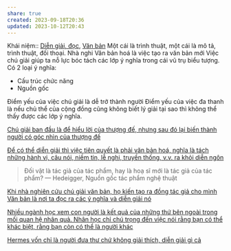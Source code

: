 ```yaml
---
share: true
created: 2023-09-18T20:36
updated: 2023-10-12T20:43
---
```

Khái niệm:: [Diễn giải, đọc](Di%E1%BB%85n%20gi%E1%BA%A3i,%20%C4%91%E1%BB%8Dc.md#), [Văn bản](V%C4%83n%20b%E1%BA%A3n.md#)
Một cái là trình thuật, một cái là mô tả, trình thuật, đối thoại. Nhà nghi
Văn bản hoá là việc tạo ra văn bản mới
Việc chú giải giúp ta nỗ lực bóc tách các lớp ý nghĩa trong cái vũ trụ biểu tượng. Có 2 loại ý nghĩa:
- Cấu trúc chức năng
- Nguồn gốc

Điểm yếu của việc chú giải là dễ trở thành người 
Điểm yếu của việc đa thanh là nếu chủ thể của cộng đồng cũng không biết lý giải tại sao thì không thể thấy được các lớp ý nghĩa. 

[Chú giải ban đầu là để hiểu lời của thượng đế, nhưng sau đó lại biến thành người có góc nhìn của thượng đế](./Ch%C3%BA%20gi%E1%BA%A3i%20ban%20%C4%91%E1%BA%A7u%20l%C3%A0%20%C4%91%E1%BB%83%20hi%E1%BB%83u%20l%E1%BB%9Di%20c%E1%BB%A7a%20th%C6%B0%E1%BB%A3ng%20%C4%91%E1%BA%BF,%20nh%C6%B0ng%20sau%20%C4%91%C3%B3%20l%E1%BA%A1i%20bi%E1%BA%BFn%20th%C3%A0nh%20ng%C6%B0%E1%BB%9Di%20c%C3%B3%20g%C3%B3c%20nh%C3%ACn%20c%E1%BB%A7a%20th%C6%B0%E1%BB%A3ng%20%C4%91%E1%BA%BF.md#)

[Để có thể diễn giải thì việc tiên quyết là phải văn bản hoá, nghĩa là tách những hành vi, câu nói, niềm tin, lễ nghi, truyền thống, v.v. ra khỏi diễn ngôn](./Di%E1%BB%85n%20gi%E1%BA%A3i/%C4%90%E1%BB%83%20c%C3%B3%20th%E1%BB%83%20di%E1%BB%85n%20gi%E1%BA%A3i%20th%C3%AC%20vi%E1%BB%87c%20ti%C3%AAn%20quy%E1%BA%BFt%20l%C3%A0%20ph%E1%BA%A3i%20v%C4%83n%20b%E1%BA%A3n%20ho%C3%A1,%20ngh%C4%A9a%20l%C3%A0%20t%C3%A1ch%20nh%E1%BB%AFng%20h%C3%A0nh%20vi,%20c%C3%A2u%20n%C3%B3i,%20ni%E1%BB%81m%20tin,%20l%E1%BB%85%20nghi,%20truy%E1%BB%81n%20th%E1%BB%91ng,%20v.v.%20ra%20kh%E1%BB%8Fi%20di%E1%BB%85n%20ng%C3%B4n.md#)

> Đối vật là tác giả của tác phẩm, hay là hoạ sĩ mới là tác giả của tác phẩm?
> — Hedeigger, Nguồn gốc tác phẩm nghệ thuật

[Khi nhà nghiên cứu chú giải văn bản, họ kiến tạo ra đồng tác giả cho mình](./Di%E1%BB%85n%20gi%E1%BA%A3i/Khi%20nh%C3%A0%20nghi%C3%AAn%20c%E1%BB%A9u%20ch%C3%BA%20gi%E1%BA%A3i%20v%C4%83n%20b%E1%BA%A3n,%20h%E1%BB%8D%20ki%E1%BA%BFn%20t%E1%BA%A1o%20ra%20%C4%91%E1%BB%93ng%20t%C3%A1c%20gi%E1%BA%A3%20cho%20m%C3%ACnh.md#)
[Văn bản là nơi ta đọc ra các ý nghĩa và diễn giải nó](./%C3%9D%20ngh%C4%A9a%20v%C3%A0%20bi%E1%BB%83u%20t%C6%B0%E1%BB%A3ng/V%C4%83n%20b%E1%BA%A3n%20l%C3%A0%20n%C6%A1i%20ta%20%C4%91%E1%BB%8Dc%20ra%20c%C3%A1c%20%C3%BD%20ngh%C4%A9a%20v%C3%A0%20di%E1%BB%85n%20gi%E1%BA%A3i%20n%C3%B3.md#) 

[Nhiều ngành học xem con người là kết quả của những thứ bên ngoài trong mối quan hệ nhân quả. Nhân học chỉ chú trọng đến việc nói rằng bạn có thể khác biệt, rằng bạn còn có thể là người khác](../Nh%C3%A2n%20h%E1%BB%8Dc%20ch%E1%BB%89%20ch%C3%BA%20tr%E1%BB%8Dng%20%C4%91%E1%BA%BFn%20vi%E1%BB%87c%20n%C3%B3i%20r%E1%BA%B1ng%20b%E1%BA%A1n%20c%C3%B3%20th%E1%BB%83%20kh%C3%A1c%20bi%E1%BB%87t,%20r%E1%BA%B1ng%20b%E1%BA%A1n%20c%C3%B2n%20c%C3%B3%20th%E1%BB%83%20l%C3%A0%20ng%C6%B0%E1%BB%9Di%20kh%C3%A1c.md#)

[Hermes vốn chỉ là người đưa thư chứ không giải thích, diễn giải gì cả](./Di%E1%BB%85n%20gi%E1%BA%A3i/Hermes%20v%E1%BB%91n%20ch%E1%BB%89%20l%C3%A0%20ng%C6%B0%E1%BB%9Di%20%C4%91%C6%B0a%20th%C6%B0%20ch%E1%BB%A9%20kh%C3%B4ng%20gi%E1%BA%A3i%20th%C3%ADch,%20di%E1%BB%85n%20gi%E1%BA%A3i%20g%C3%AC%20c%E1%BA%A3.md#) 

